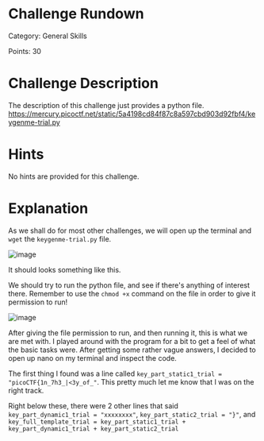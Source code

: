 # Challenge Rundown #
Category: General Skills

Points: 30

# Challenge Description #
The description of this challenge just provides a python file.
https://mercury.picoctf.net/static/5a4198cd84f87c8a597cbd903d92fbf4/keygenme-trial.py

# Hints #
No hints are provided for this challenge.

# Explanation #
As we shall do for most other challenges, we will open up the terminal and ```wget``` the ```keygenme-trial.py``` file. 

![image](https://user-images.githubusercontent.com/101998961/201784266-56b04c2c-145b-475e-8f1b-5e5e47658fa2.png)

It should looks something like this.

We should try to run the python file, and see if there's anything of interest there. Remember to use the ```chmod +x``` command on the file in order to give it permission to run!

![image](https://user-images.githubusercontent.com/101998961/201784535-0f6e49b4-c424-4de4-844e-19e48ab833be.png)

After giving the file permission to run, and then running it, this is what we are met with. I played around with the program for a bit to get a feel of what the basic tasks were. After getting some rather vague answers, I decided to open up nano on my terminal and inspect the code. 

The first thing I found was a line called ```key_part_static1_trial = "picoCTF{1n_7h3_|<3y_of_"```. This pretty much let me know that I was on the right track.

Right below these, there were 2 other lines that said ```key_part_dynamic1_trial = "xxxxxxxx"```, ```key_part_static2_trial = "}"```, and ```key_full_template_trial = key_part_static1_trial + key_part_dynamic1_trial + key_part_static2_trial```
